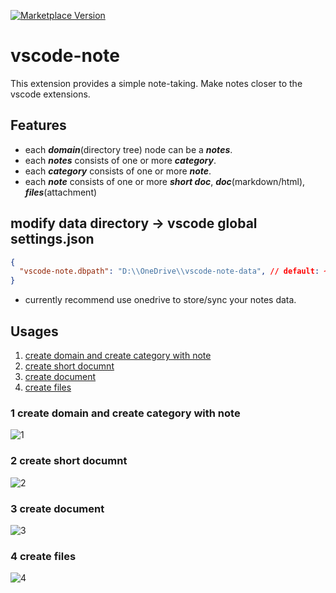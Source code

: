[![Marketplace Version](https://vsmarketplacebadge.apphb.com/version/shinhwagk.vscode-note.svg)](https://marketplace.visualstudio.com/items?itemName=shinhwagk.vscode-note)

# vscode-note

This extension provides a simple note-taking. Make notes closer to the vscode extensions.

## Features

-   each **_domain_**(directory tree) node can be a **_notes_**.
-   each **_notes_** consists of one or more **_category_**.
-   each **_category_** consists of one or more **_note_**.
-   each **_note_** consists of one or more **_short doc_**, **_doc_**(markdown/html), **_files_**(attachment)

## modify data directory -> vscode global settings.json
```json
{
  "vscode-note.dbpath": "D:\\OneDrive\\vscode-note-data", // default: ~/vscode-note
}
```
-   currently recommend use onedrive to store/sync your notes data.


## Usages

1. [create domain and create category with note](#1-create-domain-and-create-category-with-note)
2. [create short documnt](#2create-short-documnt)
3. [create document](#3create-document)
4. [create files](#4-create-files)

### 1 create domain and create category with note
![1](https://raw.githubusercontent.com/shinhwagk/vscode-note/vscode-note/images/1.gif)
### 2 create short documnt
![2](https://raw.githubusercontent.com/shinhwagk/vscode-note/vscode-note/images/2.gif)
### 3 create document
![3](https://raw.githubusercontent.com/shinhwagk/vscode-note/vscode-note/images/3.gif)
### 4 create files
![4](https://raw.githubusercontent.com/shinhwagk/vscode-note/vscode-note/images/4.gif)
